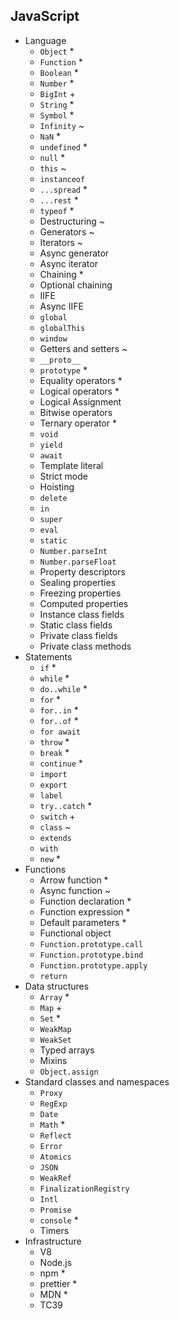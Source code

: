 ## JavaScript

- Language
  - `Object` *
  - `Function` *
  - `Boolean` *
  - `Number` *
  - `BigInt` +
  - `String` *
  - `Symbol` *
  - `Infinity` ~
  - `NaN` *
  - `undefined` *
  - `null` *
  - `this` ~
  - `instanceof`
  - `...spread` *
  - `...rest` *
  - `typeof` *
  - Destructuring ~
  - Generators ~
  - Iterators ~
  - Async generator
  - Async iterator
  - Chaining *
  - Optional chaining
  - IIFE
  - Async IIFE
  - `global`
  - `globalThis`
  - `window`
  - Getters and setters ~
  - `__proto__`
  - `prototype` *
  - Equality operators *
  - Logical operators *
  - Logical Assignment
  - Bitwise operators
  - Ternary operator *
  - `void`
  - `yield`
  - `await`
  - Template literal
  - Strict mode
  - Hoisting
  - `delete`
  - `in`
  - `super`
  - `eval`
  - `static`
  - `Number.parseInt`
  - `Number.parseFloat`
  - Property descriptors
  - Sealing properties
  - Freezing properties
  - Computed properties
  - Instance class fields
  - Static class fields
  - Private class fields
  - Private class methods
- Statements
  - `if` *
  - `while` *
  - `do..while` *
  - `for` *
  - `for..in` *
  - `for..of` *
  - `for await`
  - `throw` *
  - `break` *
  - `continue` *
  - `import`
  - `export`
  - `label`
  - `try..catch` *
  - `switch` +
  - `class` ~
  - `extends`
  - `with`
  - `new` *
- Functions
  - Arrow function *
  - Async function ~
  - Function declaration *
  - Function expression *
  - Default parameters *
  - Functional object
  - `Function.prototype.call`
  - `Function.prototype.bind`
  - `Function.prototype.apply`
  - `return`
- Data structures
  - `Array` *
  - `Map` +
  - `Set` *
  - `WeakMap`
  - `WeakSet`
  - Typed arrays
  - Mixins
  - `Object.assign`
- Standard classes and namespaces
  - `Proxy`
  - `RegExp`
  - `Date`
  - `Math` *
  - `Reflect`
  - `Error`
  - `Atomics`
  - `JSON`
  - `WeakRef`
  - `FinalizationRegistry`
  - `Intl`
  - `Promise`
  - `console` *
  - Timers
- Infrastructure
  - V8
  - Node.js
  - npm *
  - prettier *
  - MDN *
  - TC39
